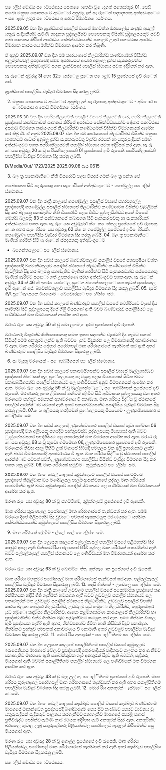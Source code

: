 ප ොලිස් මොධ්‍ය ප ොට්ඨොසය පෙත ෙොර්තො වූ ෙැදගත් පතොරතුරු 01. පෙඩි තබො මනුෂ්‍ය ඝොතනය ට ආධ්‍ොර අනුබල දුන් සැ රුෙන් පදපදපනකු අත්අඩංගුෙට - ප ොළඹ උතුර ප ොට්ඨොස අ රොධ්‍ විමර්ශන ොර්යංශය.

2025.09.05 වන දින ග්‍රෑන්ඩ්පාස් පපාලිස් වසපේ මහවත්ත ඔරපලෝසු කණුව අසලදී යතුරු පැදියකින්ඩ පැමිණි නාඳුනන පුද්ගලයින්ඩ පෙපෙපනකු විසින්ඩ පුද්ගලපයකුට පවඩි තබා ඝාතනය කිරීපේ අපරාධය සේබන්ඩධපයන්ඩ පකාළඹ උතුර පකාට්ඨාස අපරාධ විමරශන කාරයංශය මගින්ඩ විමරශන ආරේභ කර තිබුණි.

ඒ අනුව 2025.09.07 වන දින එම කාරයංශපේ නිලධාරීන්ඩ කණ්ඩායමක් විසින්ඩ බ්ලුමැන්ඩඩල් ප්‍රපද්ශපේදී පමම අපරාධයට ආධාර අනුබල දුන්ඩ සැකකරුවන්ඩ පෙපෙපනකු අත්අඩංගුවට පගන ග්‍රෑන්ඩ්පාස් පපාලිස් ස්ථානය පවත ඉදිරිපත් කර ඇත.

සැ රුෙන් අවුරුදු 31 හො 32 ෙයස්ෙල සුෙන ප ොළඹ 15 ප්‍රපේශපේ දංචි රුෙන් පේ.

ග්‍රෑන්ඩ්පාස් පපාලිසිය වැඩිදුර විමරශන සිදු කරනු ලබයි.

02. මනුෂ්‍ය ඝොතනය ට ආධ්‍ොර අනුබල දුන් සැ රුපෙකු අත්අඩංගුෙට - අම් ොර ප ොට්ඨොස අ රොධ්‍ විමර්ශන ොර්යංශය.

2025.05.30 වන දින පපරියනීලාපවනි පපාලිස් වසපේ නීලාපවනි පාර, පපරියනීලාපවනි ප්‍රපද්ශපේ කාන්ඩතාවක් ඝාතනය කිරීපේ අපරාධය සේබන්ඩධපයන්ඩ අේපාර පකාට්ඨාස අපරාධ විමරශන කාරයංශපේ නිලධාරීන්ඩ කණ්ඩායමක් විසින්ඩ විමරශනයක් ආරේභ කර තිබුණි. ඒ අනුව 2025.09.07 වන දින එම කාරයංශපේ නිලධාරීන්ඩ විසින්ඩ මනුෂ්‍ය ඝාතනයට ආධාර අනුබල දුන්ඩ සැකකරුපවකු වෑන්ඩ රථයක් හා යතුරුපැදියක් සමඟ අත්අඩංගුවට පගන පපරියනීලාපවනි පපාලිස් ස්ථානය පවත ඉදිරිපත් කර ඇත. සැ රු ෙයස අවුරුදු 20 ක් වූ ප රියනීලොපෙනි 01 ප්‍රපේශපේ දංචි රුපෙකි. පපරියනීලාපවනි පපාලිසිය වැඩිදුර විමරශන සිදු කරනු ලබයි.

D/Media/Out/ 1720/2025 2025.09.08 පැය 0615

03. බල ත්‍ර පනොමැතිෙ නීති විපරෝධි පලස විපදස් ගමන් බල ත්‍ර සන්ත පේ

තබොපගන සිටි සැ රුපෙකු හො සැ ොරියක් අත්අඩංගුෙට - ගපේමුල්ල ප ොලිස් ස්ථොනය.

2025.09.07 වන දින රාත්‍රී කාලපේ ගපණ්මුල්ල පපාලිස් වසපේ පහරපගාල්ල ප්‍රපද්ශපේදී ගපණ්මුල්ල පපාලිස් ස්ථානපේ නිලධාරීන්ඩ කණ්ඩායමක් විසින්ඩ වැටලීමක් සිදු කර බලපත්‍ර පනාමැතිව නීති විපරෝධී පලස විවිධ පුද්ගලයින්ඩට අයත් විපෙස් ගමන්ඩ බලපත්‍ර 83 ක් සන්ඩතකපේ තබාපගන සිටි සැකකරුපවකු හා සැකකාරියක් අත්අඩංගුවට පගන ඇත. සැ රු ෙයස අවුරුදු 51 ක් ෙන ෙත්තල ප්‍රපේශපේ දංචි රුපෙකු ෙන අතර සැ ොරිය ෙයස අවුරුදු 62 ක් ෙන ගපේමුල්ල ප්‍රපේශපේ දංචි ොරියකි. ගපණ්මුල්ල පපාලිසිය වැඩිදුර විමරශන සිදු කරනු ලබයි. 04. බල ත්‍ර පනොමැතිෙ මැණික් ගරමින් සිටි සැ රුෙන් ස්පදපනකු අත්අඩංගුෙට

- බගෙන්තලොෙ ප ොලිස් ස්ථොනය.

2025.09.07 වන දින සවස් කාලපේ බගවන්ඩතලාව පපාලිස් වසපේ පතපරෂියා වත්ත ප්‍රපද්ශපේදී බගවන්ඩතලාව පපාලිස් ස්ථානපේ නිලධාරීන්ඩ කණ්ඩායමක් විසින්ඩ වැටලීමක් සිදු කර බලපත්‍ර පනාමැතිව මැණික් ගරමින්ඩ සිටි සැකකරුවන්ඩ පස්පෙපනකු මැණික් ගැරීමට පයාො ගත් උපකරණෙ සමඟ අත්අඩංගුවට පගන ඇත. සැ රුෙන් අවුරුදු 34 ත් 46 ත් අතර ෙයස්ෙල සුෙන බගෙන්තලොෙ සහ හැටන් ප්‍රපේශෙල දංචි රුෙන් පේ. බගවන්ඩතලාව පපාලිසිය වැඩිදුර විමරශන සිදු කරනු ලබයි. 05. දපේ ගිලී පුේගලපයකු මියයොම - බේඩොරදූෙ ප ොලිස් ෙසම.

2025.09.07 වන දින සවස් කාලපේ බණ්ඩාරදූව පපාලිස් වසපේ නවගිරියාව වැපේ දිය නාමින්ඩ සිටි පුද්ගලපයකු දිපේ ගිලී මියපගාස් ඇති බවට බණ්ඩාරදූව පපාලිසියට ලෙ පණිවිඩයක් මත විමරශනයක් ආරේභ කර ඇත.

මරණ රු ෙයස අවුරුදු 50 ක් වූ මො ලගම, ෙඳුරඹ ප්‍රපේශපේ දංචි රුපෙකි.

මරණකරු මිතුරන්ඩ කිහිපපෙපනකු සමඟ ඉහත සඳහන්ඩ වැපවහි දිය නෑමට පගාස් සිටියදී පමම අනතුරට ලක්ව ඇති බවට ෙැනට සිදුකරන ලෙ විමරශනපේදී අනාවරණය වී ඇත. මෘත ශරීරරය අේපාර පරෝහපල් මෘත ශරීරාගාරපේ තැන්ඩපත් කර ඇති අතර බණ්ඩාරදූව පපාලිසිය වැඩිදුර විමරශන සිදුකරනු ලබයි.

06. සැ ටයුතු මරණයක් - ප ොපබයිගපන් ප ොලිස් ස්ථොනය.

2025.09.07 වන දින සවස් කාලපේ පකාපබයිගපන්ඩ පපාලිස් වසපේ මැල්ලගස්වැව ප්‍රපද්ශපේ නිෙසක් තුළ පුේගලපයකු සැ ටයුතු පලස මියපගොස් සිටින බවට පකාපබයිගපන්ඩ පපාලිස් ස්ථානයට ලෙ පණිවිඩයක් අනුව විමරශනයක් ආරේභ කර ඇත. මරණ රු ෙයස අවුරුදු 59 ක් වූ මැල්ලගස්ෙැෙ, ප ොපබයිගපන් ප්‍රපේශපේ දංචි රුපෙකි. මරණකරු ඉහත ලිපිනපේ තනිවම පදිංචිව සිටි අවිවාහක පුද්ගලපයකු වන අතර මරණයට පහ්තුව පමපතක් අනාවරණය වී පනාමැත. මෘත ශරීරය සිද්ිය වූ ස්ථානපේ පපාලිස් ආරක්ෂ්‍ාව යටපත් ඇති අතර පකාපබයිගපන්ඩ පපාලිසිය වැඩිදුර විමරශන සිදු කරනු ලබයි. 07. ෙන අලිපයකු හරදීපමන් පුේගලපයකු මියයොම - ලුණුගම්පෙපහර ප ොලිස් ෙසම

2025.09.07 වන දින සවස් කාලපේ ුණුගේපවපහර පපාලිස් වසපේ කුඩා ගේමාන 06 ප්‍රපද්ශපේදී වන අලිපයකු පහරදීම පහ්තුපවන්ඩ පුද්ගලපයකු මියපගාස් ඇති බවට ුණුගේපවපහර පපාලිසියට ලෙ පතාරතුරක් මත විමරශන ආරේභ කර ඇත. මරණ රු ෙයස අවුරුදු 68 ක් වූ කුඩො ගම්මොන 06, ලුණුගම්පෙපහර ප්‍රපේශපේ දංචි රුපෙකි. මරණකරු නිවස අසල පිහිටි උක් වගාපේ සිටියදී පමපලස වන අලි ප්‍රහාරයකට ලක්ව ඇති බවට විමරශනපේදී අනාවරණය වී ඇත. මෘත ශරීරය සිද්ිය වූ ස්ථානපේ පපාලිස් ආරක්ෂ්‍ාව යටපත් පවති. ුණුගේපවපහර පපාලිසිය විසින්ඩ වැඩිදුර විමරශන සිදු කර පගන යනු ලබයි. 08. මෘත ශරීරයක් හමුවීම - කුඹුක්ගැපට් ප ොලිස් ෙසම.

2025.09.07 වන දින ෙහවල් කාලපේ කුඹුක්ගැපට් පපාලිස් වසපේ පහට්ටිගම ප්‍රපද්ශපේ කිඹුල්වාන ඔය මණ්ඩලපල පාලම ආසන්ඩනපේ පුද්ගල මෘත ශරීරයක් පාපවමින්ඩ ඇති බවට කුඹුක්ගැපට් පපාලිස් ස්ථානයට ලෙ පණිවිඩයක් මත විමරශනයක් ආරේභ කර ඇත.

මරණ රු ෙයස අවුරුදු 80 ක් වූ පහට්ටිගම, කුඹුක්ගැපට් ප්‍රපේශපේ දංචි රුපෙකි.

මෘත ශරීරය කුරුණෑගල පරෝහපල් මෘත ශරීරාගාරපේ තැන්ඩපත් කර ඇත. පමම මරණය දිපේ ගිලීපමන්ඩ සිදු වූවාෙ පවනත් සැකකටයුතු මරණයක්ෙ යන්ඩන සේබන්ඩධපයන්ඩ කුඹුක්ගැපට් පපාලිසිය විමරශන සිදුකරනු ලබයි.

09. මෘත ශරීරයක් හමුවීම - ල්පල් ැපල් ප ොලිස් ෙසම.

2025.09.07 වන දින උෙෑසන කාලපේ පල්පල්කැපල් පපාලිස් වසපේ එළිමහන්ඩ සිර කඳවුර අසල ඇති වික්පටෝරියා ජලාශපේ පිරිමි පුද්ගල මෘත ශරීරයක් පාපවමින්ඩ ඇති බවට පල්පල්කැපල් පපාලිස් ස්ථානයට ලෙ පණිවිඩයක් මත විමරශනයක් ආරේභ කර ඇත.

මරණ රු ෙයස අවුරුදු 63 ක් වූ බොබර් ෙත්ත, ගුන්නෑ ොන ප්‍රපේශපේ දංචි රුපෙකි.

මෘත ශරීරය මහනුවර පරෝහපල් මෘත ශරීරාගාරපේ තැන්ඩපත් කර ඇත. පල්පල්කැපල් පපාලිසිය වැඩිදුර විමරශන සිදුකරනු ලබයි. 10. හදසි ගින්නක් - උඩෙලෙ ප ොලිස් ෙසම. 2025.09.07 වන දින රාත්‍රී කාලපේ උඩවලව පපාලිස් වසපේ පකෝමාරික ප්‍රපද්ශපේ කඳු රක්ෂිතයක හදිසි ගිනි ගැනීමක් හටපගන ඇති බවට උඩවලව පපාලිස් ස්ථානයට ලෙ පතාරතුරක් මත උඩවලව පපාලිස් ස්ථානපේ නිලධාරීන්ඩ, උඩවලව පපාලිස් විපශ්ෂ්‍ කාරය බලකා කඳවුපර නිලධාරීන්ඩ, උඩවලව යුධ හමුො නිලධාරීන්ඩ, කඳුරුගස්ආර යුධ හමුො කඳවුපර නිලධාරීන්ඩ, ආපො කළමනාකරණ කාරයාලපේ නිලධාරීන්ඩ හා ප්‍රපද්ශවාසීන්ඩ එක්ව ගින්ඩන මැඩ පැවැත්වීමට කටයුතු කර ඇත. පමම ගින්ඩන විශාල භූමී ප්‍රපද්ශයක පැතිරී ඇති අතර, ගින්ඩපනන්ඩ ජීවිත හානි කිසිවක් සිදුව පනාමැත. ගින්ඩනට පහ්තුව පමපතක් අනාවරණය වී පනාමැති අතර උඩවලව පපාලිසිය වැඩිදුර විමරශන සිදු කරනු ලබයි. 11. මොර රිය අනතුරක් - ප ොල්ිතිගම ප ොලිස් ෙසම.

2025.09.07 වන දින උෙෑසන කාලපේ පපාල්පිතිගම පපාලිස් වසපේ කුඹුකුලාව ඉරුපෙනියාය මාරගපේ වේලෑව ප්‍රපද්ශපේදී යතුරුපැදියක් පැදිකරුට පාලනය කර ගැනීමට පනාහැකිව මාරගපේ ඇති පබෝක්කුවක ගැටී අනතුරක් සිදුව ඇති බවටත්, පැදිකරු මියපගාස් ඇති බවටත් පපාල්පිතිගම පපාලිස් ස්ථානයට ලෙ පණිවිඩයක් මත විමරශන ආරේභ කර ඇත.

මරණ රු ෙයස අවුරුදු 43 ක් වූ මැද උල් ත, ප ොල්ිතිගම ප්‍රපේශපේ දංචි රුපෙකි. මෘත ශරීරය කුරුණෑගල පරෝහපල් මෘත ශරීරාගාරපේ තැන්ඩපත් කර ඇති අතර පපාල්පිතිගම පපාලිසිය වැඩිදුර විමරශන සිදු කරනු ලබයි. 12. මොර රිය අනතුරක් - ැස්බෑෙ ප ොලිස් ෙසම.

2025.09.07 වන දින ෙහවල් කාලපේ කැස්බෑව පපාලිස් වසපේ කැස්බෑව බණ්ඩාරගම මාරගපේ මාකන්ඩෙන ප්‍රපද්ශපේදී බණ්ඩාරගම පෙස සිට කැස්බෑව පෙසට ධාවනය වූ යතුරුපැදියක් පැදිකරුට පාලනය කරගැනීමට පනාහැකිව මාරගපේ පපරළී පගාස් ප්‍රතිවිරුද්ධ පෙසින්ඩ පැමිණි කාර රථයක ඉදිරිපස ගැටී අනතුරක් සිදුව ඇත. අනතුරින්ඩ බරපතල තුවාල ලැබූ යතුරුපැදිකරු පිළියන්ඩෙල පරෝහලට ඇතුලත් කිරීපමන්ඩ පසු මියපගාස් ඇත.

මරණ රු ෙයස අවුරුදු 28 ක් වූ ගොල්ල ප්‍රපේශපේ දංචි රුපෙකි. මෘත ශරීරය පිළියන්ඩෙල පරෝහපල් මෘත ශරීරාගාරපේ තැන්ඩපත් කර ඇති අතර කැස්බෑව පපාලිසිය වැඩිදුර විමරශන සිදු කරනු ලබයි.

ප ොලිස් මොධ්‍ය ප ොට්ඨොසය.
